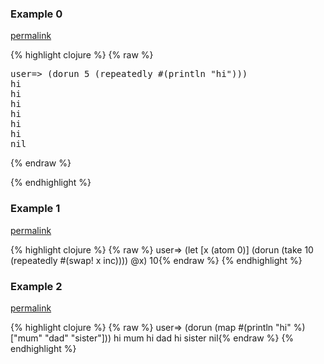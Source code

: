 ### Example 0
[permalink](#example-0)

{% highlight clojure %}
{% raw %}
<pre>
user=> (dorun 5 (repeatedly #(println "hi")))
hi
hi
hi
hi
hi
hi
nil
</pre>{% endraw %}
{% endhighlight %}


### Example 1
[permalink](#example-1)

{% highlight clojure %}
{% raw %}
user=> (let [x (atom 0)]
         (dorun (take 10 (repeatedly #(swap! x inc))))
         @x)
10{% endraw %}
{% endhighlight %}


### Example 2
[permalink](#example-2)

{% highlight clojure %}
{% raw %}
user=> (dorun (map #(println "hi" %) ["mum" "dad" "sister"]))
hi mum
hi dad
hi sister
nil{% endraw %}
{% endhighlight %}


